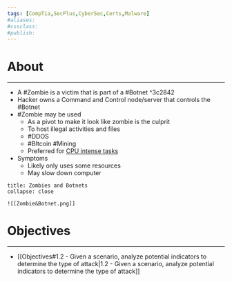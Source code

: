 ```yaml
---
tags: [CompTia,SecPlus,CyberSec,Certs,Malware]
#aliases:
#cssclass:
#publish:
---
```


# About
---
- A #Zombie is a victim that is part of a #Botnet ^3c2842
- Hacker owns a Command and Control node/server that controls the #Botnet
- #Zombie may be used
	- As a pivot to make it look like zombie is the culprit
	- To host illegal activities and files
	- #DDOS
	- #BItcoin #Mining
	- Preferred for <u>CPU intense tasks</u>
- Symptoms
	- Likely only uses some resources
	- May slow down computer

```ad-info
title: Zombies and Botnets
collapse: close

![[Zombie&Botnet.png]]
```

# Objectives
---
- [[Objectives#1.2 - Given a scenario, analyze potential indicators to determine the type of attack|1.2 - Given a scenario, analyze potential indicators to determine the type of attack]]
